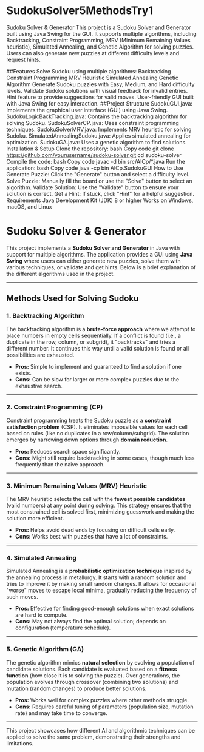 # SudokuSolver5MethodsTry1
Sudoku Solver & Generator
This project is a Sudoku Solver and Generator built using Java Swing for the GUI. It supports multiple algorithms, including Backtracking, Constraint Programming, MRV (Minimum Remaining Values heuristic), Simulated Annealing, and Genetic Algorithm for solving puzzles. Users can also generate new puzzles at different difficulty levels and request hints.

##Features
Solve Sudoku using multiple algorithms:
Backtracking
Constraint Programming
MRV Heuristic
Simulated Annealing
Genetic Algorithm
Generate Sudoku puzzles with Easy, Medium, and Hard difficulty levels.
Validate Sudoku solutions with visual feedback for invalid entries.
Hint feature to provide suggestions for valid moves.
User-friendly GUI built with Java Swing for easy interaction.
##Project Structure
SudokuGUI.java: Implements the graphical user interface (GUI) using Java Swing.
SudokuLogicBackTracking.java: Contains the backtracking algorithm for solving Sudoku.
SudokuSolverCP.java: Uses constraint programming techniques.
SudokuSolverMRV.java: Implements MRV heuristic for solving Sudoku.
SimulatedAnnealingSudoku.java: Applies simulated annealing for optimization.
SudokuGA.java: Uses a genetic algorithm to find solutions.
Installation & Setup
Clone the repository:
bash
Copy code
git clone https://github.com/yourusername/sudoku-solver.git
cd sudoku-solver
Compile the code:
bash
Copy code
javac -d bin src/AICp/*.java
Run the application:
bash
Copy code
java -cp bin AICp.SudokuGUI
How to Use
Generate Puzzle: Click the "Generate" button and select a difficulty level.
Solve Puzzle: Manually fill the board or use the "Solve" button to select an algorithm.
Validate Solution: Use the "Validate" button to ensure your solution is correct.
Get a Hint: If stuck, click "Hint" for a helpful suggestion.
Requirements
Java Development Kit (JDK) 8 or higher
Works on Windows, macOS, and Linux


# Sudoku Solver & Generator

This project implements a **Sudoku Solver and Generator** in Java with support for multiple algorithms. The application provides a GUI using **Java Swing** where users can either generate new puzzles, solve them with various techniques, or validate and get hints. Below is a brief explanation of the different algorithms used in the project.

---

## Methods Used for Solving Sudoku

### 1. Backtracking Algorithm  
The backtracking algorithm is a **brute-force approach** where we attempt to place numbers in empty cells sequentially. If a conflict is found (i.e., a duplicate in the row, column, or subgrid), it "backtracks" and tries a different number. It continues this way until a valid solution is found or all possibilities are exhausted.

- **Pros:** Simple to implement and guaranteed to find a solution if one exists.
- **Cons:** Can be slow for larger or more complex puzzles due to the exhaustive search.

---

### 2. Constraint Programming (CP)  
Constraint programming treats the Sudoku puzzle as a **constraint satisfaction problem** (CSP). It eliminates impossible values for each cell based on rules (like no duplicates in a row/column/subgrid). The solution emerges by narrowing down options through **domain reduction**.

- **Pros:** Reduces search space significantly.
- **Cons:** Might still require backtracking in some cases, though much less frequently than the naive approach.

---

### 3. Minimum Remaining Values (MRV) Heuristic  
The MRV heuristic selects the cell with the **fewest possible candidates** (valid numbers) at any point during solving. This strategy ensures that the most constrained cell is solved first, minimizing guesswork and making the solution more efficient.

- **Pros:** Helps avoid dead ends by focusing on difficult cells early.
- **Cons:** Works best with puzzles that have a lot of constraints.

---

### 4. Simulated Annealing  
Simulated Annealing is a **probabilistic optimization technique** inspired by the annealing process in metallurgy. It starts with a random solution and tries to improve it by making small random changes. It allows for occasional "worse" moves to escape local minima, gradually reducing the frequency of such moves.

- **Pros:** Effective for finding good-enough solutions when exact solutions are hard to compute.
- **Cons:** May not always find the optimal solution; depends on configuration (temperature schedule).

---

### 5. Genetic Algorithm (GA)  
The genetic algorithm mimics **natural selection** by evolving a population of candidate solutions. Each candidate is evaluated based on a **fitness function** (how close it is to solving the puzzle). Over generations, the population evolves through crossover (combining two solutions) and mutation (random changes) to produce better solutions.

- **Pros:** Works well for complex puzzles where other methods struggle.
- **Cons:** Requires careful tuning of parameters (population size, mutation rate) and may take time to converge.

---

This project showcases how different AI and algorithmic techniques can be applied to solve the same problem, demonstrating their strengths and limitations.
